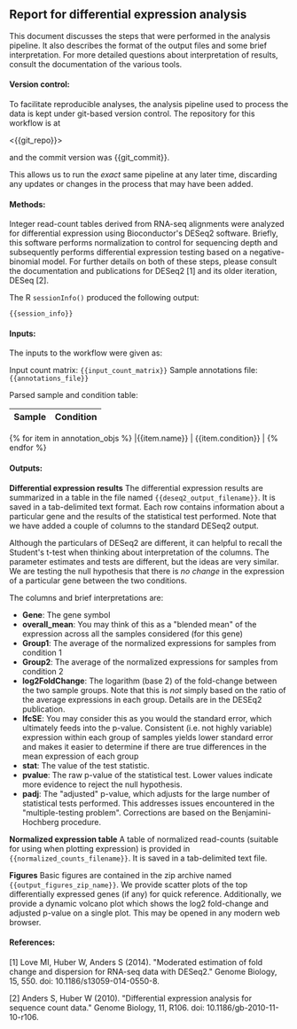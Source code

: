## Report for differential expression analysis


This document discusses the steps that were performed in the analysis pipeline.  It also describes the format of the output files and some brief interpretation.  For more detailed questions about interpretation of results, consult the documentation of the various tools.


#### Version control:
To facilitate reproducible analyses, the analysis pipeline used to process the data is kept under git-based version control.  The repository for this workflow is at 

<{{git_repo}}>

and the commit version was {{git_commit}}.

This allows us to run the *exact* same pipeline at any later time, discarding any updates or changes in the process that may have been added.  


#### Methods:

Integer read-count tables derived from RNA-seq alignments were analyzed for differential expression using Bioconductor's DESeq2 software.  Briefly, this software performs normalization to control for sequencing depth and subsequently performs differential expression testing based on a negative-binomial model.  For further details on both of these steps, please consult the documentation and publications for DESeq2 [1] and its older iteration, DESeq [2].

The R `sessionInfo()` produced the following output:

```
{{session_info}}
```

#### Inputs:
The inputs to the workflow were given as:

Input count matrix: `{{input_count_matrix}}`
Sample annotations file: `{{annotations_file}}`

Parsed sample and condition table:

|Sample|Condition|
|---|---|
{% for item in annotation_objs %}
|{{item.name}} | {{item.condition}} |
{% endfor %}

#### Outputs:

**Differential expression results**
The differential expression results are summarized in a table in the file named `{{deseq2_output_filename}}`.  It is saved in a tab-delimited text format.  Each row contains information about a particular gene and the results of the statistical test performed.  Note that we have added a couple of columns to the standard DESeq2 output.

Although the particulars of DESeq2 are different, it can helpful to recall the Student's t-test when thinking about interpretation of the columns.  The parameter estimates and tests are different, but the ideas are very similar.  We are testing the null hypothesis that there is *no change* in the expression of a particular gene between the two conditions.

The columns and brief interpretations are:

- **Gene**: The gene symbol
- **overall_mean**: You may think of this as a "blended mean" of the expression across all the samples considered (for this gene)
- **Group1**: The average of the normalized expressions for samples from condition 1
- **Group2**: The average of the normalized expressions for samples from condition 2
- **log2FoldChange**: The logarithm (base 2) of the fold-change between the two sample groups.  Note that this is *not* simply based on the ratio of the average expressions in each group.  Details are in the DESEq2 publication.
- **lfcSE**:  You may consider this as you would the standard error, which ultimately feeds into the p-value.  Consistent (i.e. not highly variable) expression within each group of samples yields lower standard error and makes it easier to determine if there are true differences in the mean expression of each group
- **stat**: The value of the test statistic.
- **pvalue**:  The raw p-value of the statistical test.  Lower values indicate more evidence to reject the null hypothesis.
- **padj**: The "adjusted" p-value, which adjusts for the large number of statistical tests performed.  This addresses issues encountered in the "multiple-testing problem".  Corrections are based on the Benjamini-Hochberg procedure.

**Normalized expression table**
A table of normalized read-counts (suitable for using when plotting expression) is provided in `{{normalized_counts_filename}}`.  It is saved in a tab-delimited text file.  

**Figures**
Basic figures are contained in the zip archive named `{{output_figures_zip_name}}`.  We provide scatter plots of the top differentially expressed genes (if any) for quick reference.  Additionally, we provide a dynamic volcano plot which shows the log2 fold-change and adjusted p-value on a single plot.  This may be opened in any modern web browser.


#### References:

[1] Love MI, Huber W, Anders S (2014). "Moderated estimation of fold change and dispersion for RNA-seq data with DESeq2." Genome Biology, 15, 550. doi: 10.1186/s13059-014-0550-8.

[2] Anders S, Huber W (2010). "Differential expression analysis for sequence count data." Genome Biology, 11, R106. doi: 10.1186/gb-2010-11-10-r106.